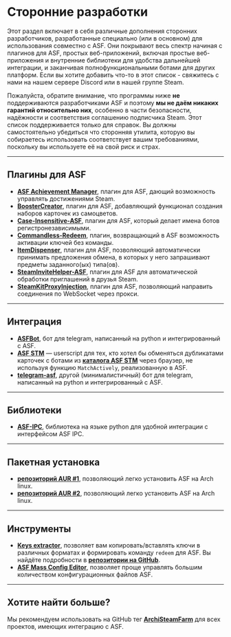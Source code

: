 # Сторонние разработки

Этот раздел включает в себя различные дополнения сторонних разработчиков, разработанные специально (или в основном) для использования совместно с ASF. Они покрывают весь спектр начиная с плагинов для ASF, простых веб-приложений, включая простые веб-приложения и внутренние библиотеки для удобства дальнейшей интеграции, и заканчивая полнофункциональными ботами для других платформ. Если вы хотите добавить что-то в этот список - свяжитесь с нами на нашем сервере Discord или в нашей группе Steam.

Пожалуйста, обратите внимание, что программы ниже **не** поддерживаются разработчиками ASF и поэтому **мы не даём никаких гарантий относительно них**, особенно в части безопасности, надёжности и соответствия соглашению подписчика Steam. Этот список поддерживается только для справок. Вы должны самостоятельно убедиться что сторонняя утилита, которую вы собираетесь использовать соответствует вашим требованиями, поскольку вы используете её на свой риск и страх.

* * *

## Плагины для ASF

- **[ASF Achievement Manager](https://github.com/Ryzhehvost/ASF-Achievement-Manager)**, плагин для ASF, дающий возможность управлять достижениями Steam.
- **[BoosterCreator](https://github.com/Ryzhehvost/BoosterCreator)**, плагин для ASF, добавляющий функционал создания наборов карточек из самоцветов.
- **[Case-Insensitive-ASF](https://github.com/Ryzhehvost/Case-Insensitive-ASF)**, плагин для ASF, который делает имена ботов регистронезависимыми.
- **[Commandless-Redeem](https://github.com/Ryzhehvost/Commandless-Redeem)**, плагин, возвращающий в ASF возможность активации ключей без команды.
- **[ItemDispenser](https://github.com/Ryzhehvost/ItemDispenser)**, плагин для ASF, позволяющий автоматически принимать предложения обмена, в которых у него запрашивают предметы заданного(ых) типа(ов).
- **[SteamInviteHelper-ASF](https://github.com/1461748123/SteamInviteHelper-ASF)**, плагин для ASF для автоматической обработки приглашений в друзья Steam.
- **[SteamKitProxyInjection](https://github.com/Vital7/SteamKitProxyInjection)**, плагин для ASF, позволяющий направить соединения по WebSocket через прокси.

* * *

## Интеграция

- **[ASFBot](https://github.com/dmcallejo/ASFBot)**, бот для telegram, написанный на python и интегрированный с ASF.
- **[ASF STM](https://greasyfork.org/en/scripts/404754-asf-stm)** — userscript для тех, кто хотел бы обменяться дубликатами карточек с ботами из **[каталога ASF STM](https://github.com/JustArchiNET/ArchiSteamFarm/wiki/Statistics-ru-RU#user-content-Публичный-каталог-asf-stm)** через браузер, не используя функцию `MatchActively`, реализованную в ASF.
- **[telegram-asf](https://github.com/deluxghost/telegram-asf)**, другой (минималистичный) бот для telegram, написанный на python и интегрированный с ASF.

* * *

## Библиотеки

- **[ASF-IPC](https://github.com/deluxghost/ASF_IPC)**, библиотека на языке python для удобной интеграции с интерфейсом ASF IPC.

* * *

## Пакетная установка

- **[репозиторий AUR #1](https://aur.archlinux.org/packages/asf)**, позволяющий легко установить ASF на Arch linux.
- **[репозиторий AUR #2](https://aur.archlinux.org/packages/archisteamfarm-bin)**, позволяющий легко установить ASF на Arch linux.

* * *

## Инструменты

- **[Keys extractor](https://ske.xpixv.com)**, позволяет вам копировать/вставлять ключи в различных форматах и формировать команду `redeem` для ASF. Вы найдёте подробности в **[репозитории на GitHub](https://github.com/PixvIO/SKE)**.
- **[ASF Mass Config Editor](https://github.com/genesix-eu/ASF_MCE)**, позволяет проще управлять большим количеством конфигурационных файлов ASF.

* * *

## Хотите найти больше?

Мы рекомендуем использовать на GitHub тег **[ArchiSteamFarm](https://github.com/topics/archisteamfarm)** для всех проектов, имеющих интеграцию с ASF.